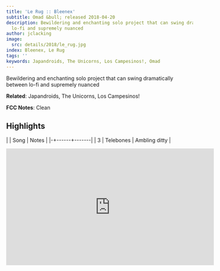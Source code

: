```yaml
---
title: 'Le Rug :: Bleenex'
subtitle: Omad &bull; released 2018-04-20
description: Bewildering and enchanting solo project that can swing dramatically between
  lo-fi and supremely nuanced
author: jclacking
image:
  src: details/2018/le_rug.jpg
index: Bleenex, Le Rug
tags: ''
keywords: Japandroids, The Unicorns, Los Campesinos!, Omad
---
```

Bewildering and enchanting solo project that can swing dramatically between lo-fi and supremely nuanced<!--more-->

**Related**: Japandroids, The Unicorns, Los Campesinos!

**FCC Notes**: Clean

## Highlights

| | Song | Notes |
|-+------+-------|
| 3 | Telebones | Ambling ditty |

<div class="tlo-detail-video"><iframe width="560" height="315" src="https://www.youtube.com/embed/Fc_-u1WwDeo" frameborder="0" allow="autoplay; encrypted-media" allowfullscreen></iframe></div>

